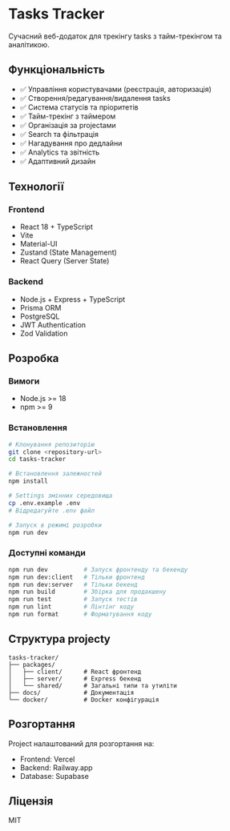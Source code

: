 # Tasks Tracker

Сучасний веб-додаток для трекінгу tasks з тайм-трекінгом та аналітикою.

## Функціональність

- ✅ Управління користувачами (реєстрація, авторизація)
- ✅ Створення/редагування/видалення tasks
- ✅ Система статусів та пріоритетів
- ✅ Тайм-трекінг з таймером
- ✅ Організація за projectами
- ✅ Search та фільтрація
- ✅ Нагадування про дедлайни
- ✅ Analytics та звітність
- ✅ Адаптивний дизайн

## Технології

### Frontend
- React 18 + TypeScript
- Vite
- Material-UI
- Zustand (State Management)
- React Query (Server State)

### Backend
- Node.js + Express + TypeScript
- Prisma ORM
- PostgreSQL
- JWT Authentication
- Zod Validation

## Розробка

### Вимоги
- Node.js >= 18
- npm >= 9

### Встановлення

```bash
# Клонування репозиторію
git clone <repository-url>
cd tasks-tracker

# Встановлення залежностей
npm install

# Settings змінних середовища
cp .env.example .env
# Відредагуйте .env файл

# Запуск в режимі розробки
npm run dev
```

### Доступні команди

```bash
npm run dev          # Запуск фронтенду та бекенду
npm run dev:client   # Тільки фронтенд
npm run dev:server   # Тільки бекенд
npm run build        # Збірка для продакшену
npm run test         # Запуск тестів
npm run lint         # Лінтінг коду
npm run format       # Форматування коду
```

## Структура projectу

```
tasks-tracker/
├── packages/
│   ├── client/      # React фронтенд
│   ├── server/      # Express бекенд
│   └── shared/      # Загальні типи та утиліти
├── docs/            # Документація
└── docker/          # Docker конфігурація
```

## Розгортання

Project налаштований для розгортання на:
- Frontend: Vercel
- Backend: Railway.app
- Database: Supabase

## Ліцензія

MIT 